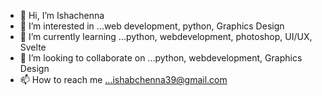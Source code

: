 - 👋 Hi, I’m Ishachenna
- 👀 I’m interested in ...web development, python, Graphics Design
- 🌱 I’m currently learning ...python, webdevelopment, photoshop, UI/UX, Svelte
- 💞️ I’m looking to collaborate on ...python, webdevelopment, Graphics Design 
- 📫 How to reach me ...ishabchenna39@gmail.com

<!---
Ishachenna/Ishachenna is a ✨ special ✨ repository because its `README.md` (this file) appears on your GitHub profile.
You can click the Preview link to take a look at your changes.
--->
